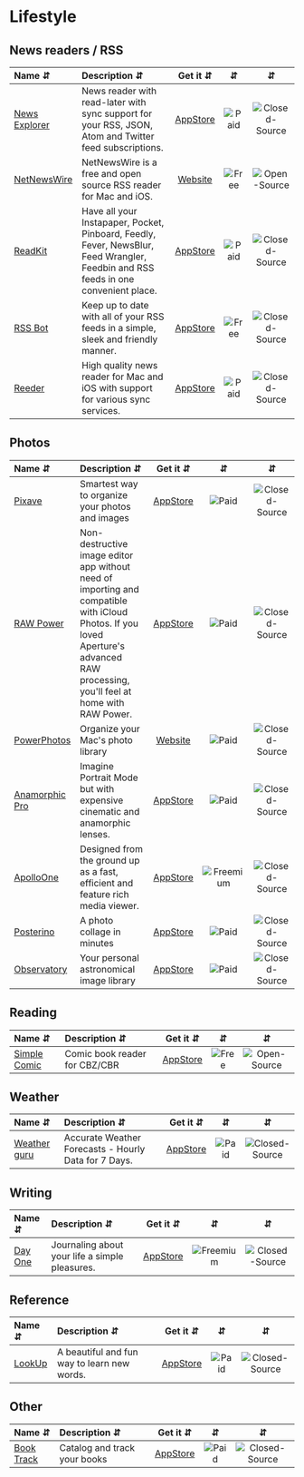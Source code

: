 # Lifestyle

## News readers / RSS
| Name ⇵ | Description ⇵ | Get it ⇵ | ⇵ | ⇵ |
|:-------|:--------------|:--------:|:-:|:-:|
|[News Explorer](https://betamagic.nl/products/newsexplorer.html)| News reader with read-later with sync support for your RSS, JSON, Atom and Twitter feed subscriptions.|[AppStore](https://apps.apple.com/app/news-explorer/id1032670789?mt=12)|![Paid](symbols/paid.svg "Paid")|![Closed-Source](symbols/closed.svg "Closed-Source")|
|[NetNewsWire](https://ranchero.com/netnewswire/)| NetNewsWire is a free and open source RSS reader for Mac and iOS.|[Website](https://ranchero.com/netnewswire/)|![Free](symbols/free.svg "Free")|![Open-Source](symbols/open.svg "Open-Source")|
|[ReadKit](https://readkitapp.com/)| Have all your Instapaper, Pocket, Pinboard, Feedly, Fever, NewsBlur, Feed Wrangler, Feedbin and RSS feeds in one convenient place.|[AppStore](https://itunes.apple.com/app/readkit/id588726889?ls=1&mt=12)|![Paid](symbols/paid.svg "Paid")|![Closed-Source](symbols/closed.svg "Closed-Source")|
|[RSS Bot](https://fiplab.com/)|Keep up to date with all of your RSS feeds in a simple, sleek and friendly manner.|[AppStore](https://apps.apple.com/app/rss-bot-news-notifier/id605732865?mt=12)|![Free](symbols/free.svg "Free")|![Closed-Source](symbols/closed.svg "Closed-Source")|
|[Reeder](https://reederapp.com/)| High quality news reader for Mac and iOS with support for various sync services.|[AppStore](https://apps.apple.com/app/id1529448980)|![Paid](symbols/paid.svg "Paid")|![Closed-Source](symbols/closed.svg "Closed-Source")|

## Photos
| Name ⇵ | Description ⇵ | Get it ⇵ | ⇵ | ⇵ |
|:-------|:--------------|:--------:|:-:|:-:|
|[Pixave](http://www.littlehj.com/mac/)| Smartest way to organize your photos and images|[AppStore](https://apps.apple.com/app/pixave/id924891282?mt=12)|![Paid](symbols/paid.svg "Paid")|![Closed-Source](symbols/closed.svg "Closed-Source")|
|[RAW Power](https://gentlemencoders.com/)| Non-destructive image editor app without need of importing and compatible with iCloud Photos. If you loved Aperture's advanced RAW processing, you'll feel at home with RAW Power. |[AppStore](https://apps.apple.com/app/raw-power/id1157116444?mt=12)|![Paid](symbols/paid.svg "Paid")|![Closed-Source](symbols/closed.svg "Closed-Source")|
|[PowerPhotos](https://www.fatcatsoftware.com/powerphotos/)| Organize your Mac's photo library|[Website](https://www.fatcatsoftware.com/powerphotos/)|![Paid](symbols/paid.svg "Paid")|![Closed-Source](symbols/closed.svg "Closed-Source")|
|[Anamorphic Pro](https://apps.apple.com/us/app/anamorphic-pro/id1242990146?mt=12)| Imagine Portrait Mode but with expensive cinematic and anamorphic lenses.|[AppStore](https://apps.apple.com/us/app/anamorphic-pro/id1242990146?mt=12)|![Paid](symbols/paid.svg "Paid")|![Closed-Source](symbols/closed.svg "Closed-Source")|
|[ApolloOne](https://www.apollooneapp.com/)| Designed from the ground up as a fast, efficient and feature rich media viewer.|[AppStore](https://apps.apple.com/us/app/apolloone-photo-video-viewer/id1044484672?mt=12)|![Freemium](symbols/freemium.svg "Freemium")|![Closed-Source](symbols/closed.svg "Closed-Source")|
|[Posterino](http://www.zykloid.com/posterino)| A photo collage in minutes|[AppStore](https://apps.apple.com/us/app/posterino-3/id945991770?mt=12)|![Paid](symbols/paid.svg "Paid")|![Closed-Source](symbols/closed.svg "Closed-Source")|
|[Observatory](https://codeobsession.com/observatory/)| Your personal astronomical image library|[AppStore](https://apps.apple.com/app/observatory/id1037215068?mt=12)|![Paid](symbols/paid.svg "Paid")|![Closed-Source](symbols/closed.svg "Closed-Source")|


## Reading
| Name ⇵ | Description ⇵ | Get it ⇵ | ⇵ | ⇵ |
|:-------|:--------------|:--------:|:-:|:-:|
|[Simple Comic](https://github.com/MaddTheSane/Simple-Comic/)| Comic book reader for CBZ/CBR|[AppStore](https://apps.apple.com/app/simple-comic/id1497435571?mt=12)|![Free](symbols/free.svg "Free")|![Open-Source](symbols/open.svg "Open-Source")|


## Weather
| Name ⇵ | Description ⇵ | Get it ⇵ | ⇵ | ⇵ |
|:-------|:--------------|:--------:|:-:|:-:|
|[Weather guru](https://fiplab.com/apps/weather-guru-for-mac)| Accurate Weather Forecasts - Hourly Data for 7 Days.|[AppStore](https://apps.apple.com/app/weather-guru-hourly-forecasts/id1052302422?mt=12)|![Paid](symbols/paid.svg "Paid")|![Closed-Source](symbols/closed.svg "Closed-Source")|


## Writing
| Name ⇵ | Description ⇵ | Get it ⇵ | ⇵ | ⇵ |
|:-------|:--------------|:--------:|:-:|:-:|
|[Day One](https://dayoneapp.com/)| Journaling about your life a simple pleasures.|[AppStore](https://apps.apple.com/app/day-one/id1055511498)|![Freemium](symbols/freemium.svg "Freemium")|![Closed-Source](symbols/closed.svg "Closed-Source")|


## Reference
| Name ⇵ | Description ⇵ | Get it ⇵ | ⇵ | ⇵ |
|:-------|:--------------|:--------:|:-:|:-:|
|[LookUp](http://squircleapps.com/tangible/lookup/)| A beautiful and fun way to learn new words.|[AppStore](https://apps.apple.com/app/lookup-english-dictionary/id1476163639?mt=12)|![Paid](symbols/paid.svg "Paid")|![Closed-Source](symbols/closed.svg "Closed-Source")|


## Other
| Name ⇵ | Description ⇵ | Get it ⇵ | ⇵ | ⇵ |
|:-------|:--------------|:--------:|:-:|:-:|
|[Book Track](https://simonemontalto.com/projects/book-track/)| Catalog and track your books|[AppStore](https://apps.apple.com/app/book-track-library-manager/id1496543317?mt=12)|![Paid](symbols/paid.svg "Paid")|![Closed-Source](symbols/closed.svg "Closed-Source")|
